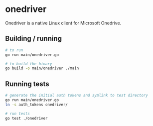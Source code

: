 onedriver
======================================

Onedriver is a native Linux client for Microsoft Onedrive. 

## Building / running

```bash
# to run
go run main/onedriver.go

# to build the binary
go build -o main/onedriver ./main
```

## Running tests

```bash
# generate the initial auth tokens and symlink to test directory
go run main/onedriver.go
ln -s auth_tokens onedriver/

# run tests
go test ./onedriver
```
